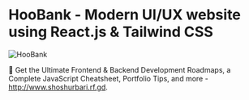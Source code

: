 # HooBank - Modern UI/UX website using React.js & Tailwind CSS

![HooBank](https://i.ibb.co/BK1Hn0x/Screenshot-2022-08-08-at-4-05-48-PM.png)


📙 Get the Ultimate Frontend & Backend Development Roadmaps, a Complete JavaScript Cheatsheet, Portfolio Tips, and more - http://www.shoshurbari.rf.gd.
